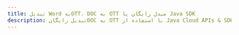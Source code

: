 ---title: تبدیل Word بهOTT، DOC به OTT مبدل رایگان یا Java SDKdescription: تبدیل رایگانDOC به OTT با استفاده از Java Cloud APIs & SDK. همچنین اسناد Microsoft Word و OpenOffice را در Cloud ایجاد، ویرایش و رندر کنید.---